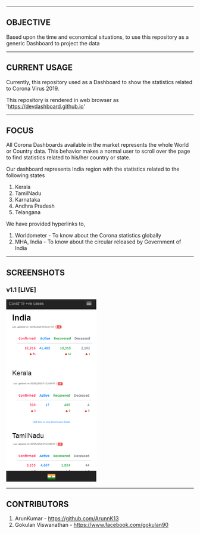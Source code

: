 ---------
OBJECTIVE
---------

Based upon the time and economical situations, to use this repository as a generic Dashboard to project the data

-------------
CURRENT USAGE
-------------

Currently, this repository used as a Dashboard to show the statistics related to Corona Virus 2019.

This repository is rendered in web browser as 'https://devdashboard.github.io'

-----
FOCUS
-----

All Corona Dashboards available in the market represents the whole World or Country data.
This behavior makes a normal user to scroll over the page to find statistics related to his/her country or state.

Our dashboard represents India region with the statistics related to the following states

1. Kerala
2. TamilNadu
3. Karnataka
4. Andhra Pradesh
5. Telangana

We have provided hyperlinks to,

1. Worldometer - To know about the Corona statistics globally
2. MHA, India - To know about the circular released by Government of India

-----------
SCREENSHOTS
-----------

### v1.1 [LIVE]

![v1.1](https://github.com/devdashboard/devdashboard.github.io/blob/master/screenshots/v1.1.PNG)

------------
CONTRIBUTORS
------------

1. ArunKumar - https://github.com/ArunnK13
2. Gokulan Viswanathan - https://www.facebook.com/gokulan90
